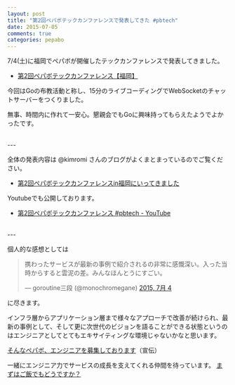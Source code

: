 ```yaml
---
layout: post
title: "第2回ペパボテックカンファレンスで発表してきた #pbtech"
date: 2015-07-05
comments: true
categories: pepabo
---
```


7/4(土)に福岡でペパボが開催したテックカンファレンスで発表してきました。

- [第2回ペパボテックカンファレンス【福岡】](http://pepabo.connpass.com/event/16457/)

今回はGoの布教活動と称し、15分のライブコーディングでWebSocketのチャットサーバーをつくりました。

<div style="width: 65%">
<script async class="speakerdeck-embed" data-id="dc3e7e96920d4412b24786d48114bd15" data-ratio="1.33333333333333" src="//speakerdeck.com/assets/embed.js"></script>
</div>

無事、時間内に作れて一安心。懇親会でもGoに興味持ってもらえたようでよかったです。

<br />
---

全体の発表内容は @kimromi さんのブログがよくまとまっているのでご覧ください。

- [第2回ペパボテックカンファレンスin福岡にいってきました](http://kimromi.hatenablog.jp/entry/2015/07/04/211334)

Youtubeでも公開しております。

- [第2回ペパボテックカンファレンス #pbtech - YouTube](https://www.youtube.com/watch?v=SUuaugJ4p7o)

<br />
---

個人的な感想としては

<blockquote class="twitter-tweet" lang="ja"><p lang="ja" dir="ltr">携わったサービスが最新の事例で紹介されるの非常に感慨深い。入った当時からすると雲泥の差。みんなほんとうにすごい。</p>&mdash; goroutine三段 (@monochromegane) <a href="https://twitter.com/monochromegane/status/617229631066779648">2015, 7月 4</a></blockquote>
<script async src="//platform.twitter.com/widgets.js" charset="utf-8"></script>

に尽きます。

インフラ層からアプリケーション層まで様々なアプローチで改善が続けられ、最新の事例として、そして更に次世代のビジョンを語ることができる状態というのはエンジニアとしてとてもエキサイティングな環境じゃないかなと思います。

[そんなペパボ、エンジニアを募集しております](http://pepabo.com/recruit/career/engineer/)（宣伝）

一緒にエンジニア力でサービスの成長を支えてくれる仲間を待っています。
[まずはご飯でもどうですか？](https://pepabo.com/recruit/pepaluncheon/)

